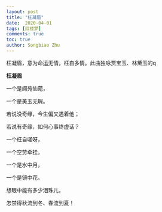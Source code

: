```yaml
---
layout: post
title: "枉凝眉"
date:  2020-04-01
tags: [红楼梦]
comments: true
toc: true
author: Songbiao Zhu
---
```


枉凝眉，意为命运无情，枉自多情。此曲独咏贾宝玉、林黛玉的q

<!-- more -->

**枉凝眉**



一个是阆苑仙葩，

一个是美玉无瑕。

若说没奇缘，今生偏又遇着他；

若说有奇缘，如何心事终虚话？



一个枉自嗟呀，

一个空劳牵挂。

一个是水中月，

一个是镜中花。

想眼中能有多少泪珠儿，

怎禁得秋流到冬、春流到夏！

